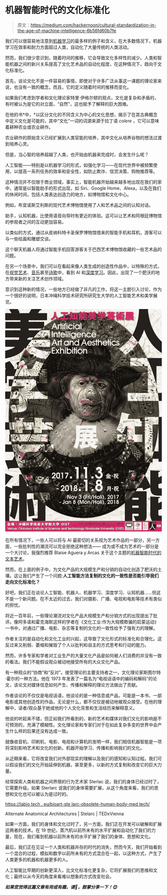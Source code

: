 # 机器智能时代的文化标准化

> 原文：<https://medium.com/hackernoon/cultural-standardization-in-the-age-of-machine-intelligence-6b56fd60b7fe>

我们可以很容易地注意到[机器学习](https://hackernoon.com/tagged/machine-learning)的最多样的例子和含义，在大多数情况下，机器学习在效率和耐力方面超过人类，自动化了大量传统的人类活动。

然而，我们很少意识到，随着时间的推移，它会导致文化多样性的减少。人类和智能机器之间的新兴关系提高了文化艺术品的自动化程度，在这种情况下，趋向于文化标准化。

首先，谈论文化不是一件容易的事情，即使对于许多广泛从事这一课题的理论家来说，也没有一致的概念，而且，它的定义随着时间的推移而变化。

如果我们考虑到学者和文化理论家特里·伊格尔顿的观点，文化是复杂和矛盾的，有时被认为是它的对立面，“自然”，这也赋予了解释的巨大困难。

在他的书*中，*以区分文化的不同含义为中心的文化思想，揭示了在其古典概念中定义文化是可能的，其中“文化”一词的词源来源于拉丁语 *colere* ，它可以意味着耕种农业或农业耕作。

农业耕作的原始含义已经扩展到人类官能的培养，其中文化从培养谷物的想法过渡到培养心灵。

但是，当心智的培养超越了人类，也开始由机器来完成时，会发生什么呢？

人工智能——特别是以机器学习的形式，如强化学习——在现代世界中被频繁使用，以提高一系列任务的效率和安全性，如防止欺诈、信贷决策、购物推荐等。

这种情况并不仅限于商业领域，事实上，智能机器开始越来越多地出现在我们的家中，通常是以智能助手的形式出现，如 Siri、Google Home、Alexa，以及在我们的休闲时间，包括人类表达创造力的地方，如博物馆和文化中心。

例如，布宜诺斯艾利斯的现代艺术博物馆使用了人和艺术品之间的认知对话。

助手，认知机器，比使用语音向导时有更近的体验。这可以让艺术和阿根廷博物馆的参观者之间的互动更加容易。

以类似的方式，通过从皮纳科特卡圣保罗博物馆借来的智能手机和耳机，游客可以与一些绘画和雕塑交谈。

这个聊天机器人将通过智能手机回答游客关于巴西艺术博物馆收藏的一些艺术品的问题。

在另一个场景中，我们可以在看起来像人类生成的创造性作品中，以特殊的方式，在[视觉艺术](/artists-and-machine-intelligence/deepdream-art-and-machine-learning-symposium-2016-recap-396d1ecf87e3)、[音乐](/artists-and-machine-intelligence/neural-nets-for-generating-music-f46dffac21c0)甚至[诗歌](/artists-and-machine-intelligence/adventures-in-narrated-reality-6516ff395ba3)中，看到 AI 和[深度学习](https://hackernoon.com/tagged/deep-learning)。因此，出现了一个肥沃的地方带来新的关注艺术创作领域。

意识到这种新的情况，一些地方已经做了非凡的工作，将这一主题引入讨论，作为一个很好的说明，日本冲绳科学技术研究所研究生大学的人工智能艺术和美学展览。

![](img/95411a7e67ca8a6e49c7125c21845812.png)

在所有情况下，一些人可以将与 AI 最密切的关系视为艺术作品的一部分，另一方面，一些批判性的潮流可以完全拒绝这种想法——
成为或不成为艺术的一部分是一个大讨论，我强烈推荐 Blaise Aguera y Arcas 关于这个主题的[机器智能时代的文本艺术](/artists-and-machine-intelligence/what-is-ami-ccd936394a83)。

然而，在上面的例子中，为文化产品的大规模生产和分销的自动化创造了肥沃的土壤。这让我们产生了一个问题:**人工智能方法复制的文化的一致性是否能引导我们走向文化标准化？**

好吧，我们正在谈论人工智能、机器人、机器学习、深度学习、认知机器……但这不是一个新问题。在不太近的过去，我们对摄影、广播、电视和电影等技术有类似的担忧。

将近一百年前，一些理论潮流对文化产品大规模生产和分销方式的出现提出了批评。像阿多诺和霍克海默这样的学者在《文化工业:作为大规模欺骗的启蒙运动》一书中，对通过广播、电影、杂志等复制的文化的一致性给予了强有力的理解。

作者关注的是自动化和文化工业的兴起，这导致了文化形式的标准化和合理化。这反过来又削弱、萎缩和摧毁了个人以批判和自主的方式思考和行动的能力。

然而，许多专家和学者对工业生产的大量文化产品是如何被人们消费的并没有一致的看法。我们不能假设观众被动地接受所有的大众文化产品。

有一种观众的“协商”和“反对”。接受理论的主要支持者之一，文化理论家斯图尔特·霍尔的一种方法。他在 1973 年发表了一篇名为“电视话语中的编码和解码”的论文，该论文对媒体信息如何产生、传播和解释的理论方法做出了贡献。

作者谈论的不仅仅是电视话语，他谈论的是一种信息或产品，可能是一本书、一部电影或其他创造性的作品，无论是什么，都不仅仅是被动地被观众接受。在他的理解中，读者/观众基于她或他的个人文化背景和生活经历来解释意义。

他说的听起来不错，但正如我们所看到的，新的艺术和媒体对我们文化的影响是不可预测的，充满了模糊性。文化理论家和专家们对于在如此复杂多变的世界中会产生什么样的后果还没有达成一致。

就像收音机、印刷机、电影、电视和计算机的发明一样，我们相信机器智能是一项将深刻影响艺术和文化的创新。机器开始学习、传播和影响我们的文化。

从近期来看，它将改变我们对外部现实的理解以及我们的感知和认知过程。我们可以假设我们的文化开始延伸到机器，甚至更多，以新的方式复制和改变它的巨大力量。

经常探索人类和机器之间界限的行为艺术家 Sterlac 说，我们的身体已经过时了，它需要升级。如果 Sterlarc 说我们的身体需要扩展，从这个角度来看，我们的思想和文化也可以被认为是过时的。

[https://labio tech . eu/bioart-ste larc-obsolete-human-body-med tech/](https://labiotech.eu/bioart-stelarc-obsolete-human-body-medtech/)

Alternate Anatomical Architectures | Stelarc | TEDxVienna

如果一方面，我们的身体和文化过时了，另一方面，我们正在开发可以破解和扩展这两者的技术。在 19 世纪，蒸汽机以前所未有的水平扩展和自动化了我们的力量，现在，我们看到机器以前所未有的水平扩展了我们的身体、思想和文化。

最后，我们正在见证一个人类和机器并存的时代的消失，然而今天，我们开始看到一个混合的过程，模拟和数字以前所未有的方式混合在一起，以这种方式，产生了人类更多的机器和机器更多的人。

人工智能比早期的创新更深入，比文化标准化更复杂，它将扩展我们的思维和文化；最终以从今天的角度来看难以想象的方式改变社会。

***如果您觉得这篇文章有用或有趣，请👏，鼓掌分享一下！😊***